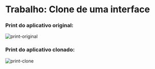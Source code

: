 # Trabalho: Clone de uma interface

### Print do aplicativo original:

![print-original](/assets/printOriginal.png)

### Print do aplicativo clonado:

![print-clone](/assets/printClone.png)